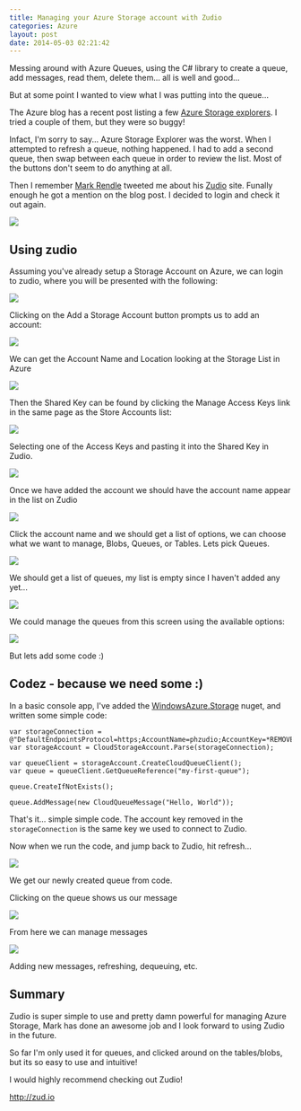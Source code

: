 ```yaml
---
title: Managing your Azure Storage account with Zudio
categories: Azure
layout: post
date: 2014-05-03 02:21:42 
---
```


Messing around with Azure Queues, using the C# library to create a queue, add messages, read them, delete them... all is well and good...

But at some point I wanted to view what I was putting into the queue...

The Azure blog has a recent post listing a few [Azure Storage explorers][0]. I tried a couple of them, but they were so buggy!

Infact, I'm sorry to say... Azure Storage Explorer was the worst. When I attempted to refresh a queue, nothing happened. I had to add a second queue, then swap between each queue in order to review the list. Most of the buttons don't seem to do anything at all.

Then I remember [Mark Rendle][2] tweeted me about his [Zudio][1] site. Funally enough he got a mention on the blog post. I decided to login and check it out again.

[![][4]][1]

<!--excerpt-->

## Using zudio

Assuming you've already setup a Storage Account on Azure, we can login to zudio, where you will be presented with the following:

![][3]

Clicking on the Add a Storage Account button prompts us to add an account: 

![][5]

We can get the Account Name and Location looking at the Storage List in Azure

![][6]

Then the Shared Key can be found by clicking the Manage Access Keys link in the same page as the Store Accounts list:

![][7]

Selecting one of the Access Keys and pasting it into the Shared Key in Zudio.

![][8]

Once we have added the account we should have the account name appear in the list on Zudio

![][9]

Click the account name and we should get a list of options, we can choose what we want to manage, Blobs, Queues, or Tables. Lets pick Queues.

![][10]

We should get a list of queues, my list is empty since I haven't added any yet...

![][11]

We could manage the queues from this screen using the available options:

![][12]

But lets add some code :)

## Codez - because we need some :)

In a basic console app, I've added the [WindowsAzure.Storage][13] nuget, and written some simple code:

    var storageConnection = @"DefaultEndpointsProtocol=https;AccountName=phzudio;AccountKey=*REMOVED*";
    var storageAccount = CloudStorageAccount.Parse(storageConnection);
	
	var queueClient = storageAccount.CreateCloudQueueClient();
	var queue = queueClient.GetQueueReference("my-first-queue");
	
	queue.CreateIfNotExists();
	
	queue.AddMessage(new CloudQueueMessage("Hello, World"));

That's it... simple simple code. The account key removed in the `storageConnection` is the same key we used to connect to Zudio.

Now when we run the code, and jump back to Zudio, hit refresh...

![][14]

We get our newly created queue from code.

Clicking on the queue shows us our message

![][15]

From here we can manage messages 

![][16]

Adding new messages, refreshing, dequeuing, etc.

## Summary

Zudio is super simple to use and pretty damn powerful for managing Azure Storage, Mark has done an awesome job and I look forward to using Zudio in the future. 

So far I'm only used it for queues, and clicked around on the tables/blobs, but its so easy to use and intuitive! 

I would highly recommend checking out Zudio!

<http://zud.io>


[0]: http://blogs.msdn.com/b/windowsazurestorage/archive/2014/03/11/windows-azure-storage-explorers-2014.aspx
[1]: http://zud.io/
[2]: http://twitter.com/markrendle
[3]: /images/zudio-post-01.png
[4]: /images/zudio-post-02.png
[5]: /images/zudio-post-03.png
[6]: /images/zudio-post-04.png
[7]: /images/zudio-post-05.png
[8]: /images/zudio-post-06.png
[9]: /images/zudio-post-07.png
[10]: /images/zudio-post-08.png
[11]: /images/zudio-post-09.png
[12]: /images/zudio-post-10.png
[13]: http://www.nuget.org/packages/WindowsAzure.Storage/
[14]: /images/zudio-post-11.png
[15]: /images/zudio-post-12.png
[16]: /images/zudio-post-13.png